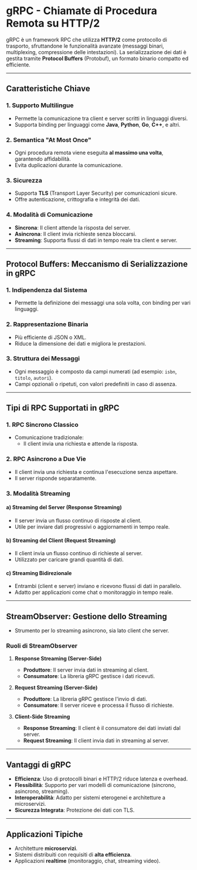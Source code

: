 # gRPC - Chiamate di Procedura Remota su HTTP/2

gRPC è un framework RPC che utilizza **HTTP/2** come protocollo di trasporto, sfruttandone le funzionalità avanzate (messaggi binari, multiplexing, compressione delle intestazioni). La serializzazione dei dati è gestita tramite **Protocol Buffers** (Protobuf), un formato binario compatto ed efficiente.

---

## Caratteristiche Chiave

### 1. **Supporto Multilingue**

- Permette la comunicazione tra client e server scritti in linguaggi diversi.
- Supporta binding per linguaggi come **Java**, **Python**, **Go**, **C++**, e altri.

### 2. **Semantica "At Most Once"**

- Ogni procedura remota viene eseguita **al massimo una volta**, garantendo affidabilità.
- Evita duplicazioni durante la comunicazione.

### 3. **Sicurezza**

- Supporta **TLS** (Transport Layer Security) per comunicazioni sicure.
- Offre autenticazione, crittografia e integrità dei dati.

### 4. **Modalità di Comunicazione**

- **Sincrona**: Il client attende la risposta del server.
- **Asincrona**: Il client invia richieste senza bloccarsi.
- **Streaming**: Supporta flussi di dati in tempo reale tra client e server.

---

## Protocol Buffers: Meccanismo di Serializzazione in gRPC

### 1. **Indipendenza dal Sistema**

- Permette la definizione dei messaggi una sola volta, con binding per vari linguaggi.

### 2. **Rappresentazione Binaria**

- Più efficiente di JSON o XML.
- Riduce la dimensione dei dati e migliora le prestazioni.

### 3. **Struttura dei Messaggi**

- Ogni messaggio è composto da campi numerati (ad esempio: `isbn`, `titolo`, `autori`).
- Campi opzionali o ripetuti, con valori predefiniti in caso di assenza.

---

## Tipi di RPC Supportati in gRPC

### 1. **RPC Sincrono Classico**

- Comunicazione tradizionale:
  - Il client invia una richiesta e attende la risposta.

### 2. **RPC Asincrono a Due Vie**

- Il client invia una richiesta e continua l'esecuzione senza aspettare.
- Il server risponde separatamente.

### 3. **Modalità Streaming**

#### a) **Streaming del Server (Response Streaming)**

- Il server invia un flusso continuo di risposte al client.
- Utile per inviare dati progressivi o aggiornamenti in tempo reale.

#### b) **Streaming del Client (Request Streaming)**

- Il client invia un flusso continuo di richieste al server.
- Utilizzato per caricare grandi quantità di dati.

#### c) **Streaming Bidirezionale**

- Entrambi (client e server) inviano e ricevono flussi di dati in parallelo.
- Adatto per applicazioni come chat o monitoraggio in tempo reale.

---

## StreamObserver: Gestione dello Streaming

- Strumento per lo streaming asincrono, sia lato client che server.

### Ruoli di StreamObserver

1. **Response Streaming (Server-Side)**

   - **Produttore**: Il server invia dati in streaming al client.
   - **Consumatore**: La libreria gRPC gestisce i dati ricevuti.

2. **Request Streaming (Server-Side)**

   - **Produttore**: La libreria gRPC gestisce l'invio di dati.
   - **Consumatore**: Il server riceve e processa il flusso di richieste.

3. **Client-Side Streaming**
   - **Response Streaming**: Il client è il consumatore dei dati inviati dal server.
   - **Request Streaming**: Il client invia dati in streaming al server.

---

## Vantaggi di gRPC

- **Efficienza**: Uso di protocolli binari e HTTP/2 riduce latenza e overhead.
- **Flessibilità**: Supporto per vari modelli di comunicazione (sincrono, asincrono, streaming).
- **Interoperabilità**: Adatto per sistemi eterogenei e architetture a microservizi.
- **Sicurezza Integrata**: Protezione dei dati con TLS.

---

## Applicazioni Tipiche

- Architetture **microservizi**.
- Sistemi distribuiti con requisiti di **alta efficienza**.
- Applicazioni **realtime** (monitoraggio, chat, streaming video).
